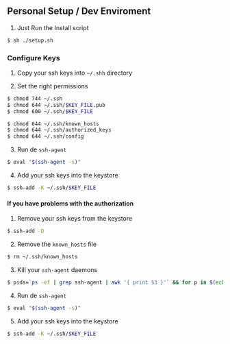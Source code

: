 ## Personal Setup / Dev Enviroment

1. Just Run the Install script
```bash
$ sh ./setup.sh
```

### Configure Keys

1. Copy your ssh keys into `~/.shh` directory

2. Set the right permissions
```bash
$ chmod 744 ~/.ssh
$ chmod 644 ~/.ssh/$KEY_FILE.pub
$ chmod 600 ~/.ssh/$KEY_FILE

$ chmod 644 ~/.ssh/known_hosts
$ chmod 644 ~/.ssh/authorized_keys
$ chmod 644 ~/.ssh/config
```

3. Run de `ssh-agent`
```bash
$ eval "$(ssh-agent -s)"
```

4. Add your ssh keys into the keystore
```bash
$ ssh-add -K ~/.ssh/$KEY_FILE
```

#### If you have problems with the authorization

1. Remove your ssh keys from the keystore
```bash
$ ssh-add -D
```

2. Remove the `known_hosts` file
```bash
$ rm ~/.ssh/known_hosts
```

3. Kill your `ssh-agent` daemons
```bash
$ pids=`ps -ef | grep ssh-agent | awk '{ print $3 }'` && for p in $(echo $pids | tr -s "\n"); do kill $p; done
```

4. Run de `ssh-agent`
```bash
$ eval "$(ssh-agent -s)"
```

5. Add your ssh keys into the keystore
```bash
$ ssh-add -K ~/.ssh/$KEY_FILE
```